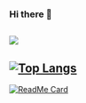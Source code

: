 ### Hi there 👻
## ![](https://github-readme-stats.vercel.app/api?username=susanforme&show_icons=true&icon_color=FFC0CB&title_color=FF1493&text_color=FFB6C1&locale=cn)
## [![Top Langs](https://github-readme-stats.vercel.app/api/top-langs/?username=susanforme)](https://github.com/anuraghazra/github-readme-stats)
[![ReadMe Card](https://github-readme-stats.vercel.app/api/pin/?username=anuraghazra&repo=github-readme-stats)](https://github.com/anuraghazra/github-readme-stats)

<!--
**susanforme/susanforme** is a ✨ _special_ ✨ repository because its `README.md` (this file) appears on your GitHub profile.

Here are some ideas to get you started:


